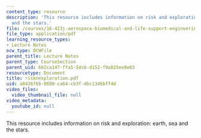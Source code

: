 ```yaml
---
content_type: resource
description: 'This resource includes information on risk and exploration: earth, sea
  and the stars.'
file: /courses/16-423j-aerospace-biomedical-and-life-support-engineering-spring-2006/a0436f6b0690ca64cb3fdbc1346bff4d_risknexploration.pdf
file_type: application/pdf
learning_resource_types:
- Lecture Notes
ocw_type: OCWFile
parent_title: Lecture Notes
parent_type: CourseSection
parent_uid: 662ca147-ffa5-5dc6-d152-f9a825ee8e03
resourcetype: Document
title: risknexploration.pdf
uid: a0436f6b-0690-ca64-cb3f-dbc1346bff4d
video_files:
  video_thumbnail_file: null
video_metadata:
  youtube_id: null
---
```

This resource includes information on risk and exploration: earth, sea and the stars.

